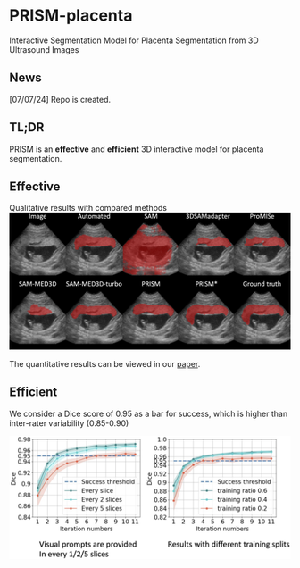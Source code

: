 # PRISM-placenta
Interactive Segmentation Model for Placenta Segmentation from 3D Ultrasound Images


## News
[07/07/24] Repo is created.

## TL;DR
PRISM is an **effective** and **efficient** 3D interactive model for placenta segmentation. 

## Effective 
Qualitative results with compared methods ![qualitative_results](figs/qualitative.png)

The quantitative results can be viewed in our [paper](https://arxiv.org/abs/2404.15028).

## Efficient
We consider a Dice score of 0.95 as a bar for success, which is higher than inter-rater variability (0.85-0.90)


![Efficient results](figs/efficient_github.png)
